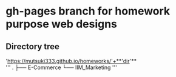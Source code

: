 # gh-pages branch for homework purpose web designs 

## Directory tree  
'https://mutsuki333.github.io/homeworks/'+**'dir'**  
'''
.
├── E-Commerce
└── IIM_Marketing
'''

